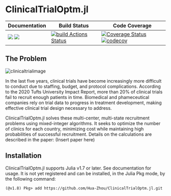 # ClinicalTrialOptm.jl

| **Documentation** | **Build Status** | **Code Coverage**  |
|-------------------|------------------|--------------------|
| [![](https://img.shields.io/badge/docs-stable-blue.svg)](https://Hua-Zhou.github.io/ClinicalTrialOptm.jl/stable) [![](https://img.shields.io/badge/docs-dev-blue.svg)](https://Hua-Zhou.github.io/ClinicalTrialOptm.jl/dev) | [![build Actions Status](https://Hua-Zhou.github.io/ClinicalTrialOptm.jl/workflows/CI/badge.svg)](https://Hua-Zhou.github.io/ClinicalTrialOptm.jl/actions)  | [![Coverage Status](https://coveralls.io/repos/github/Hua-Zhou/ClinicalTrialOptm.jl/badge.svg?branch=main)](https://coveralls.io/github/Hua-Zhou/ClinicalTrialOptm.jl?branch=main) [![codecov](https://codecov.io/gh/Hua-Zhou/ClinicalTrialOptm.jl/branch/main/graph/badge.svg)](https://codecov.io/gh/Hua-Zhou/ClinicalTrialOptm.jl) |  


## The Problem

<img alt="clinicaltrialimage" src="https://github.com/Hua-Zhou/ClinicalTrialOptm.jl/assets/110351617/bfebe101-df73-43fc-af0b-a3d41525586f">

In the last five years, clinical trials have become increasingly more difficult to conduct due to staffing, budget, and protocol complications. According to the 2020 Tufts University Impact Report, more than 20% of clinical trials fail to recruit enough patients in time. Biomedical and phameceutical companies rely on trial data to progress in treatment development, making effective clinical trial design necessary to address.

ClinicalTrialOptm.jl solves these multi-center, multi-state recruitment problems using mixed-integer algorithms. It seeks to optimize the number of clinics for each country, minimizing cost while maintaining high probabilities of successful recruitment. Details on the calculations are described in the paper: (Insert paper here)

## Installation 
ClinicalTrialOptm.jl supports Julia v1.7 or later. See documentation for usage. It is not yet registered and can be installed, in the Julia Pkg mode, by the following command:

```{julia}
(@v1.8) Pkg> add https://github.com/Hua-Zhou/ClinicalTrialOptm.jl.git
```
